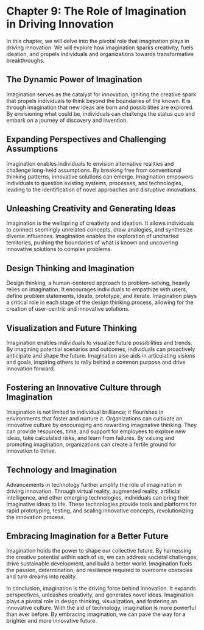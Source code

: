 Chapter 9: The Role of Imagination in Driving Innovation
========================================================

In this chapter, we will delve into the pivotal role that imagination plays in driving innovation. We will explore how imagination sparks creativity, fuels ideation, and propels individuals and organizations towards transformative breakthroughs.

The Dynamic Power of Imagination
--------------------------------

Imagination serves as the catalyst for innovation, igniting the creative spark that propels individuals to think beyond the boundaries of the known. It is through imagination that new ideas are born and possibilities are explored. By envisioning what could be, individuals can challenge the status quo and embark on a journey of discovery and invention.

Expanding Perspectives and Challenging Assumptions
--------------------------------------------------

Imagination enables individuals to envision alternative realities and challenge long-held assumptions. By breaking free from conventional thinking patterns, innovative solutions can emerge. Imagination empowers individuals to question existing systems, processes, and technologies, leading to the identification of novel approaches and disruptive innovations.

Unleashing Creativity and Generating Ideas
------------------------------------------

Imagination is the wellspring of creativity and ideation. It allows individuals to connect seemingly unrelated concepts, draw analogies, and synthesize diverse influences. Imagination enables the exploration of uncharted territories, pushing the boundaries of what is known and uncovering innovative solutions to complex problems.

Design Thinking and Imagination
-------------------------------

Design thinking, a human-centered approach to problem-solving, heavily relies on imagination. It encourages individuals to empathize with users, define problem statements, ideate, prototype, and iterate. Imagination plays a critical role in each stage of the design thinking process, allowing for the creation of user-centric and innovative solutions.

Visualization and Future Thinking
---------------------------------

Imagination enables individuals to visualize future possibilities and trends. By imagining potential scenarios and outcomes, individuals can proactively anticipate and shape the future. Imagination also aids in articulating visions and goals, inspiring others to rally behind a common purpose and drive innovation forward.

Fostering an Innovative Culture through Imagination
---------------------------------------------------

Imagination is not limited to individual brilliance; it flourishes in environments that foster and nurture it. Organizations can cultivate an innovative culture by encouraging and rewarding imaginative thinking. They can provide resources, time, and support for employees to explore new ideas, take calculated risks, and learn from failures. By valuing and promoting imagination, organizations can create a fertile ground for innovation to thrive.

Technology and Imagination
--------------------------

Advancements in technology further amplify the role of imagination in driving innovation. Through virtual reality, augmented reality, artificial intelligence, and other emerging technologies, individuals can bring their imaginative ideas to life. These technologies provide tools and platforms for rapid prototyping, testing, and scaling innovative concepts, revolutionizing the innovation process.

Embracing Imagination for a Better Future
-----------------------------------------

Imagination holds the power to shape our collective future. By harnessing the creative potential within each of us, we can address societal challenges, drive sustainable development, and build a better world. Imagination fuels the passion, determination, and resilience required to overcome obstacles and turn dreams into reality.

In conclusion, imagination is the driving force behind innovation. It expands perspectives, unleashes creativity, and generates novel ideas. Imagination plays a pivotal role in design thinking, visualization, and fostering an innovative culture. With the aid of technology, imagination is more powerful than ever before. By embracing imagination, we can pave the way for a brighter and more innovative future.
